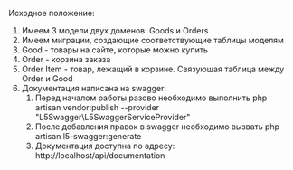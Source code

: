 Исходное положение:
1. Имеем 3 модели двух доменов: Goods и Orders
2. Имеем миграции, создающие соответствующие таблицы моделям
3. Good - товары на сайте, которые можно купить
4. Order - корзина заказа
5. Order Item - товар, лежащий в корзине. Связующая таблица между Order и Good
6. Документация написана на swagger:
   1. Перед началом работы разово необходимо выполнить php artisan vendor:publish --provider "L5Swagger\L5SwaggerServiceProvider"
   2. После добавления правок в swagger необходимо вызвать php artisan l5-swagger:generate
   3. Документация доступна по адресу: http://localhost/api/documentation
